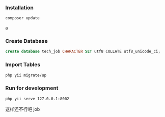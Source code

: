 
### Installation
```sh
composer update
```
a
### Create Database
```sql
create database tech_job CHARACTER SET utf8 COLLATE utf8_unicode_ci;
```

### Import Tables
```sh
php yii migrate/up
```

### Run for development
```sh
php yii serve 127.0.0.1:8002
```

这样还不行吧
job